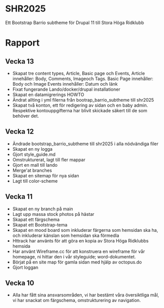 # SHR2025
Ett Bootstrap Barrio subtheme för Drupal 11 till Stora Höga Ridklubb

# Rapport


## Vecka 13
- Skapat tre content types, Article, Basic page och Events, Article innehåller: Body, Comments, Imageoch Tags. Basic Page innehåller: Body och Image Events innehåller: Datum och länk
- Fixat fungerande Lando/docker/drupal installationer
- Skapat en datamigrerings HOWTO
- Ändrat allting i yml filerna från bootrap_barrio_subtheme till shr2025
- Skapat två konton, ett för redigering av sidan och en baby admin. Respektive kontouppgifterna har blivit skickade säkert till de som behöver det.





## Vecka 12
- Ändrade bootstrap_barrio_subtheme till shr2025 i alla nödvändiga filer
- Skapat en ny logga
- Gjort style_guide.md
- Omstrukturerat, lagt till fler mappar
- Gjort en mall till lando
- Merge'at branches
- Skapat en sitemap för nya sidan
- Lagt till color-scheme


## Vecka 11
- Skapat en ny branch på main
- Lagt upp massa stock photos på hästar
- Skapat ett färgschema
- Skapat ett Bootstrap-tema
- Skapat en mood board som inkluderar färgerna som hemsidan ska ha, och inkluderar känslan som hemsidan ska förmedla
- Httrack har använts för att göra en kopia av Stora Höga Ridklubbs hemsida
- Har använt Wireframe.cc för att konstruera en wireframe för vår homepage, ni hittar den i vår styleguide; word-dokumentet.
- Börjat på en site map för gamla sidan med hjälp av octopus.do
- Gjort loggan



## Vecka 10
- Alla har fått sina ansvarsområden, vi har bestämt våra översiktliga mål, vi har snackat om färgschema, omstrukturering av navigation.
